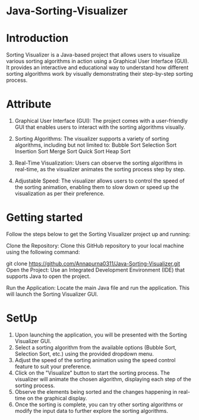 # Java-Sorting-Visualizer

# Introduction
Sorting Visualizer is a Java-based project that allows users to visualize various sorting algorithms in action using a Graphical User Interface (GUI). It provides an interactive and educational way to understand how different sorting algorithms work by visually demonstrating their step-by-step sorting process.
# Attribute 
1. Graphical User Interface (GUI): The project comes with a user-friendly GUI that enables users to interact with the sorting algorithms visually.

2. Sorting Algorithms: The visualizer supports a variety of sorting algorithms, including but not limited to:
Bubble Sort
Selection Sort
Insertion Sort
Merge Sort
Quick Sort
Heap Sort
3. Real-Time Visualization: Users can observe the sorting algorithms in real-time, as the visualizer animates the sorting process step by step.

4. Adjustable Speed: The visualizer allows users to control the speed of the sorting animation, enabling them to slow down or speed up the visualization as per their preference.
# Getting started
Follow the steps below to get the Sorting Visualizer project up and running:

Clone the Repository: Clone this GitHub repository to your local machine using the following command:

git clone https://github.com/Annapurna0311/Java-Sorting-Visualizer.git
Open the Project: Use an Integrated Development Environment (IDE) that supports Java to open the project.

Run the Application: Locate the main Java file and run the application. This will launch the Sorting Visualizer GUI.

# SetUp
1. Upon launching the application, you will be presented with the Sorting Visualizer GUI.
2. Select a sorting algorithm from the available options (Bubble Sort, Selection Sort, etc.) using the provided dropdown menu.
3. Adjust the speed of the sorting animation using the speed control feature to suit your preference.
4. Click on the "Visualize" button to start the sorting process. The visualizer will animate the chosen algorithm, displaying each step of the sorting process.
5. Observe the elements being sorted and the changes happening in real-time on the graphical display.
6. Once the sorting is complete, you can try other sorting algorithms or modify the input data to further explore the sorting algorithms.
